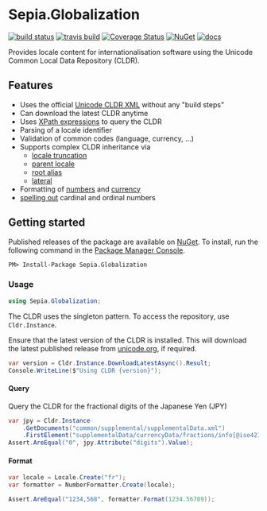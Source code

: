 # Sepia.Globalization

[![build status](https://ci.appveyor.com/api/projects/status/github/richardschneider/net-cldr?branch=master&svg=true)](https://ci.appveyor.com/project/richardschneider/net-cldr) 
[![travis build](https://travis-ci.org/richardschneider/net-cldr.svg?branch=master)](https://travis-ci.org/richardschneider/net-cldr)
[![Coverage Status](https://coveralls.io/repos/richardschneider/net-cldr/badge.svg?branch=master&service=github)](https://coveralls.io/github/richardschneider/net-cldr?branch=master)
[![NuGet](https://img.shields.io/nuget/v/Sepia.Globalization.svg)](https://www.nuget.org/packages/Sepia.Globalization)
[![docs](https://cdn.rawgit.com/richardschneider/net-cldr/master/doc/images/docs-latest-green.svg)](https://richardschneider.github.io/net-cldr/articles/intro.html)

Provides locale content for internationalisation software using the Unicode Common Local Data Repository (CLDR).

## Features

- Uses the official [Unicode CLDR XML](http://www.unicode.org/Public/cldr/) without any "build steps"
- Can download the latest CLDR anytime
- Uses [XPath expressions](https://msdn.microsoft.com/en-us/library/ms256471(v=vs.110).aspx) to query the CLDR
- Parsing of a locale identifier
- Validation of common codes (language, currency, ...)
- Supports complex CLDR inheritance via
  - [locale truncation](http://unicode.org/reports/tr35/tr35.html#Locale_Inheritance)
  - [parent locale](http://unicode.org/reports/tr35/tr35.html#Parent_Locales)
  - [root alias](http://unicode.org/reports/tr35/tr35.html#Alias_Elements)
  - [lateral](http://unicode.org/reports/tr35/tr35.html#Lateral_Inheritance)
- Formatting 
  of [numbers](https://richardschneider.github.io/net-cldr/articles/numbers/formatting.html) 
  and [currency](https://richardschneider.github.io/net-cldr/articles/numbers/currency.html)
- [spelling out](https://richardschneider.github.io/net-cldr/articles/numbers/spelling.html) cardinal and ordinal numbers

## Getting started

Published releases of the package are available on [NuGet](https://www.nuget.org/packages/Sepia.Globalization/).  To install, run the following command in the [Package Manager Console](https://docs.nuget.org/docs/start-here/using-the-package-manager-console).

    PM> Install-Package Sepia.Globalization

### Usage

```csharp
using Sepia.Globalization;
```

The CLDR uses the singleton pattern.  To access the repository, use `Cldr.Instance`.

Ensure that the latest version of the  CLDR is installed.  This will download the latest published release from [unicode.org](http://www.unicode.org/Public/cldr/latest), if required.

```csharp
var version = Cldr.Instance.DownloadLatestAsync().Result;
Console.WriteLine($"Using CLDR {version}");
```

#### Query

Query the CLDR for the fractional digits of the Japanese Yen (JPY)

```csharp
var jpy = Cldr.Instance
    .GetDocuments("common/supplemental/supplementalData.xml")
    .FirstElement("supplementalData/currencyData/fractions/info[@iso4217='JPY']");
Assert.AreEqual("0", jpy.Attribute("digits").Value);
```

#### Format

```csharp
var locale = Locale.Create("fr");
var formatter = NumberFormatter.Create(locale);

Assert.AreEqual("1234,568", formatter.Format(1234.56789));
```
